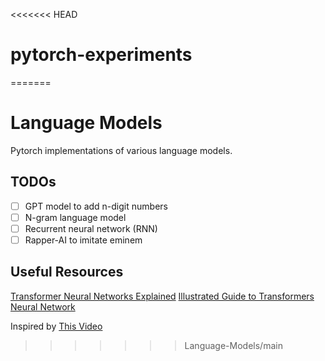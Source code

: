 <<<<<<< HEAD
# pytorch-experiments
=======
# Language Models
Pytorch implementations of various language models.

## TODOs
- [ ] GPT model to add n-digit numbers
- [ ] N-gram language model
- [ ] Recurrent neural network (RNN)
- [ ] Rapper-AI to imitate eminem

## Useful Resources
[Transformer Neural Networks Explained](https://www.youtube.com/watch?v=zxQyTK8quyY)
[Illustrated Guide to Transformers Neural Network](https://youtu.be/4Bdc55j80l8?si=TjKIcphjFMBnDtVH)

Inspired by [This Video](https://youtu.be/kCc8FmEb1nY?si=BdO4jRMAGfj6ulxV)
>>>>>>> Language-Models/main
